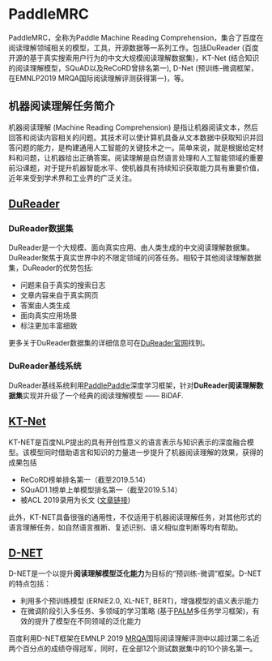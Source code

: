 # PaddleMRC

PaddleMRC，全称为Paddle Machine Reading Comprehension，集合了百度在阅读理解领域相关的模型，工具，开源数据等一系列工作。包括DuReader (百度开源的基于真实搜索用户行为的中文大规模阅读理解数据集)，KT-Net (结合知识的阅读理解模型，SQuAD以及ReCoRD曾排名第一), D-Net (预训练-微调框架，在EMNLP2019 MRQA国际阅读理解评测获得第一)，等。

## 机器阅读理解任务简介

机器阅读理解 (Machine Reading Comprehension) 是指让机器阅读文本，然后回答和阅读内容相关的问题。其技术可以使计算机具备从文本数据中获取知识并回答问题的能力，是构建通用人工智能的关键技术之一。简单来说，就是根据给定材料和问题，让机器给出正确答案。阅读理解是自然语言处理和人工智能领域的重要前沿课题，对于提升机器智能水平、使机器具有持续知识获取能力具有重要价值，近年来受到学术界和工业界的广泛关注。

## [DuReader](https://github.com/PaddlePaddle/models/tree/develop/PaddleNLP/Research/ACL2018-DuReader)

### DuReader数据集

DuReader是一个大规模、面向真实应用、由人类生成的中文阅读理解数据集。DuReader聚焦于真实世界中的不限定领域的问答任务。相较于其他阅读理解数据集，DuReader的优势包括:

 - 问题来自于真实的搜索日志
 - 文章内容来自于真实网页
 - 答案由人类生成
 - 面向真实应用场景
 - 标注更加丰富细致

更多关于DuReader数据集的详细信息可在[DuReader官网](https://ai.baidu.com//broad/subordinate?dataset=dureader)找到。

### DuReader基线系统

DuReader基线系统利用[PaddlePaddle](http://paddlepaddle.org)深度学习框架，针对**DuReader阅读理解数据集**实现并升级了一个经典的阅读理解模型 —— BiDAF. 


## [KT-Net](https://github.com/PaddlePaddle/models/tree/develop/PaddleNLP/Research/ACL2019-KTNET)

KT-NET是百度NLP提出的具有开创性意义的语言表示与知识表示的深度融合模型。该模型同时借助语言和知识的力量进一步提升了机器阅读理解的效果，获得的成果包括

 - ReCoRD榜单排名第一（截至2019.5.14）
 - SQuAD1.1榜单上单模型排名第一（截至2019.5.14）
 - 被ACL 2019录用为长文 ([文章链接](https://www.aclweb.org/anthology/P19-1226/))

此外，KT-NET具备很强的通用性，不仅适用于机器阅读理解任务，对其他形式的语言理解任务，如自然语言推断、复述识别、语义相似度判断等均有帮助。


## [D-NET](https://github.com/PaddlePaddle/models/tree/develop/PaddleNLP/Research/MRQA2019-D-NET)

D-NET是一个以提升**阅读理解模型泛化能力**为目标的“预训练-微调”框架。D-NET的特点包括：

- 利用多个预训练模型 (ERNIE2.0, XL-NET, BERT)，增强模型的语义表示能力
- 在微调阶段引入多任务、多领域的学习策略 (基于[PALM](https://github.com/PaddlePaddle/PALM)多任务学习框架)，有效的提升了模型在不同领域的泛化能力

百度利用D-NET框架在EMNLP 2019 [MRQA](https://mrqa.github.io/shared)国际阅读理解评测中以超过第二名近两个百分点的成绩夺得冠军，同时，在全部12个测试数据集中的10个排名第一。


